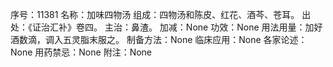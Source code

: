 序号：11381
名称：加味四物汤
组成：四物汤和陈皮、红花、酒芩、苍耳。
出处：《证治汇补》卷四。
主治：鼻渣。
加减：None
功效：None
用法用量：加好酒数滴，调入五灵脂末服之。
制备方法：None
临床应用：None
各家论述：None
用药禁忌：None
附注：None

